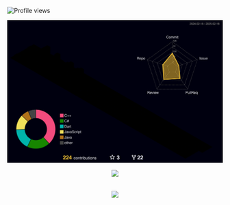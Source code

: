 

<p align="left"> <img src="https://komarev.com/ghpvc/?username=alvserika&color=orange" alt="Profile views" /> </p>




  ![proifle-3d-contrib](https://github.com/erikabusiness/erikabusiness/blob/main/profile-3d-contrib/profile-night-rainbow.svg)
  



 
  <div align="center" >
<a href="https://skillicons.dev"   >
  <img src="https://skillicons.dev/icons?i=javascript,bootstrap,react,next,tailwind,sass,figma,flutter,net," />
</a>
  <br />

  </div>

 
##
   <div align="center" >
     <img src="https://github-profile-trophy.vercel.app/?username=erikabusiness&row=1&column=6&theme=dracula&margin-w=15&margin-h=15"/>
  </div>
  
 






 
  
  

  



